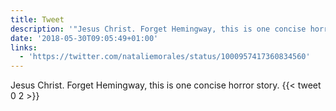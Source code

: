 ```yaml
---
title: Tweet
description: '"Jesus Christ. Forget Hemingway, this is one concise horror story. "'
date: '2018-05-30T09:05:49+01:00'
links:
  - 'https://twitter.com/nataliemorales/status/1000957417360834560'
---
```

Jesus Christ. Forget Hemingway, this is one concise horror story. 
      {{< tweet 0 2 >}}
    

